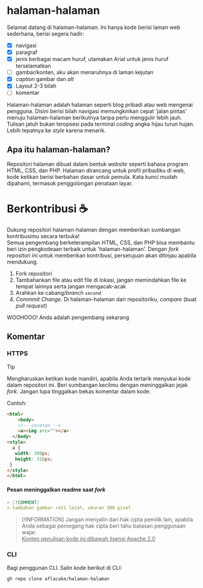 # halaman-halaman
Selamat datang di halaman-halaman. Ini hanya kode berisi laman web sederhana, berisi
segera hadir:
- [x] navigasi
- [x] paragraf
- [x] jenis berbagai macam huruf, utamakan Arial untuk jenis huruf terselamatkan
- [ ] gambar/konten, aku akan menaruhnya di laman kejutan
- [x] <i>caption</i> gambar dan <i>alt</i>
- [x] Layout 2-3 bilah
- [ ] komentar

Halaman-halaman adalah halaman seperti blog pribadi atau web mengenai pengguna. Disini berisi bilah navigasi memungkinkan cepat 'jalan pintas' menuju halaman-halaman berikutnya tanpa perlu menggulir lebih jauh. Tulisan jatuh bukan teropsesi pada terminal <i>coding</i> angka hijau turun hujan. Lebih tepatnya ke <i>style</i> karena menarik.

## Apa itu halaman-halaman?
Repositori halaman dibuat dalam bentuk <i>website</i> seperti bahasa program HTML, CSS, dan PHP. Halaman dirancang untuk profil pribadiku di web, kode ketikan berisi berbahan dasar untuk pemula. Kata kunci mudah dipahami, termasuk penggolongan penataan layar.

# Berkontribusi ☕
Dukung repositori halaman-halaman dengan memberikan sumbangan kontribusimu secara terbuka! <br>
Semua pengembang berketerampilan HTML, CSS, dan PHP bisa membantu beri izin pengkodeaan terbaik untuk 'halaman-halaman'. Dengan <i>fork</i> repositori ini untuk memberikan kontribusi, persetujuan akan ditinjau apabila mendukung.
  1. Fork repositori
  2. Tambahankan file atau edit file di lokasi, jangan memindahkan file ke tempat lainnya serta jangan mengacak-acak
  3. Arahkan ke cabang/<i>branch</i> `second`
  4. <i>Commmit Change.</i> Di halaman-halaman dari repositoriku, <i>compare</i> (buat <i>pull request</i>)

WOOHOOO! Anda adalah pengembang sekarang

## Komentar
### HTTPS
> [!TIP]
>  Mengharuskan ketikan kode mandiri, apabila Anda tertarik menyukai kode dalam repositori ini. Beri sumbangan kecilmu dengan meninggalkan jejak <i>fork</i>.
> Jangan lupa tinggalkan bekas komentar dalam kode.

Contoh:
```html
<html>
    <body>
    <!-- coretan -->
    <a><img src=""></a>
  </body>
<style>
  a {
   width: 300px;
   height: 310px;
 }
</style>
</html>
```
#### Pesan meninggalkan readme saat <i>fork</i>
```md
> [!COMMENT]
> tambahan gambar roti lezat, ukuran 300 pixel
```
> [!INFORMATION]
> Jangan menyalin dari hak cipta pemilik lain, apabila Anda sebagai pemegang hak cipta beri tahu batasan penggunaan wajar. <br>
<u>Konten penulisan kode ini dibawah lisensi Apache 2.0</u>

### CLI
Bagi penggunan CLI.
Salin kode berikut di CLI:
```
gh repo clone aflacake/halaman-halaman
```
